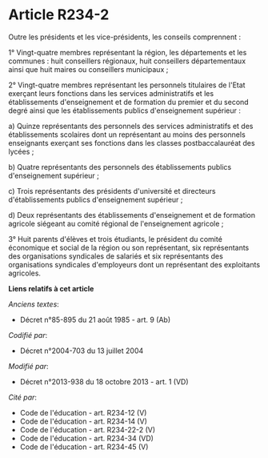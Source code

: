 # Article R234-2

Outre les présidents et les vice-présidents, les conseils comprennent : 

1° Vingt-quatre membres représentant la région, les départements et les communes : huit conseillers régionaux, huit
conseillers départementaux ainsi que huit maires ou conseillers municipaux ; 

2° Vingt-quatre membres représentant les personnels titulaires de l'Etat exerçant leurs fonctions dans les services
administratifs et les établissements d'enseignement et de formation du premier et du second degré ainsi que les
établissements publics d'enseignement supérieur : 

a) Quinze représentants des personnels des services administratifs et des établissements scolaires dont un représentant au
moins des personnels enseignants exerçant ses fonctions dans les classes postbaccalauréat des lycées ; 

b) Quatre représentants des personnels des établissements publics d'enseignement supérieur ; 

c) Trois représentants des présidents d'université et directeurs d'établissements publics d'enseignement supérieur ; 

d) Deux représentants des établissements d'enseignement et de formation agricole siégeant au comité régional de
l'enseignement agricole ; 

3° Huit parents d'élèves et trois étudiants, le président du comité économique et social de la région ou son représentant,
six représentants des organisations syndicales de salariés et six représentants des organisations syndicales d'employeurs
dont un représentant des exploitants agricoles.

**Liens relatifs à cet article**

_Anciens textes_:

  - Décret n°85-895 du 21 août 1985 - art. 9 (Ab)

_Codifié par_:

  - Décret n°2004-703 du 13 juillet 2004

_Modifié par_:

  - Décret n°2013-938 du 18 octobre 2013 - art. 1 (VD)

_Cité par_:

  - Code de l'éducation - art. R234-12 (V)
  - Code de l'éducation - art. R234-14 (V)
  - Code de l'éducation - art. R234-22-2 (V)
  - Code de l'éducation - art. R234-34 (VD)
  - Code de l'éducation - art. R234-45 (V)
